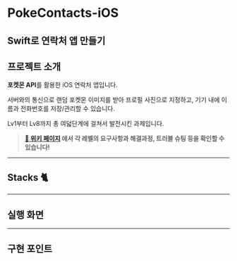 # PokeContacts-iOS
## Swift로 연락처 앱 만들기

## 프로젝트 소개

**포켓몬 API**를 활용한 iOS 연락처 앱입니다.

서버와의 통신으로 랜덤 포켓몬 이미지를 받아 프로필 사진으로 지정하고, 기기 내에 이름과 전화번호를 저장/관리할 수 있습니다.

Lv1부터 Lv8까지 총 여덟단계에 걸쳐서 발전시킨 과제입니다.

> **[📄 위키 페이지](https://github.com/hemssy/PokeContacts-iOS/wiki) 에서 각 레벨의 요구사항과 해결과정, 트러블 슈팅 등을 확인할 수 있습니다!**



---
## Stacks 🐈

---
## 실행 화면

---
## 구현 포인트




























